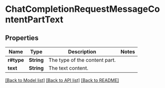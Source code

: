 # ChatCompletionRequestMessageContentPartText

## Properties
Name | Type | Description | Notes
------------ | ------------- | ------------- | -------------
**r#type** | **String** | The type of the content part. | 
**text** | **String** | The text content. | 

[[Back to Model list]](../README.md#documentation-for-models) [[Back to API list]](../README.md#documentation-for-api-endpoints) [[Back to README]](../README.md)



